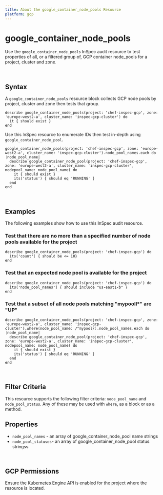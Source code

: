 ```yaml
---
title: About the google_container_node_pools Resource
platform: gcp
---
```


# google\_container\_node_pools

Use the `google_container_node_pools` InSpec audit resource to test properties of all, or a filtered group of, GCP container node_pools for a project, cluster and zone.

<br>

## Syntax

A `google_container_node_pools` resource block collects GCP node pools by project, cluster and zone then tests that group.

    describe google_container_node_pools(project: 'chef-inspec-gcp', zone: 'europe-west2-a', cluster_name: 'inspec-gcp-cluster') do
      it { should exist }
    end

Use this InSpec resource to enumerate IDs then test in-depth using `google_container_node_pool`.

    google_container_node_pools(project: 'chef-inspec-gcp', zone: 'europe-west2-a', cluster_name: 'inspec-gcp-cluster').node_pool_names.each do |node_pool_name|
      describe google_container_node_pool(project: 'chef-inspec-gcp', zone: 'europe-west2-a', cluster_name: 'inspec-gcp-cluster', nodepool_name: node_pool_name) do
        it { should exist }
        its('status') { should eq 'RUNNING' }
      end
    end

<br>

## Examples

The following examples show how to use this InSpec audit resource.

### Test that there are no more than a specified number of node pools available for the project

    describe google_container_node_pools(project: 'chef-inspec-gcp') do
      its('count') { should be <= 10}
    end

### Test that an expected node pool is available for the project

    describe google_container_node_pools(project: 'chef-inspec-gcp') do
      its('node_pool_names') { should include "us-east1-b" }
    end

### Test that a subset of all node pools matching "mypooll*" are "UP"

    describe google_container_node_pools(project: 'chef-inspec-gcp', zone: 'europe-west2-a', cluster_name: 'inspec-gcp-cluster').where(node_pool_name: /^mypool/).node_pool_names.each do |node_pool_name|
      describe google_container_node_pool(project: 'chef-inspec-gcp', zone: 'europe-west2-a', cluster_name: 'inspec-gcp-cluster', nodepool_name: node_pool_name) do
        it { should exist }
        its('status') { should eq 'RUNNING' }
      end
    end
    
<br>

## Filter Criteria

This resource supports the following filter criteria: `node_pool_name` and `node_pool_status`. Any of these may be used with `where`, as a block or as a method.

## Properties

*  `node_pool_names` - an array of google_container_node_pool name strings
*  `node_pool_statuses`- an array of google_container_node_pool status stringss

<br>


## GCP Permissions

Ensure the [Kubernetes Engine API](https://console.cloud.google.com/apis/library/container.googleapis.com) is enabled for the project where the resource is located.
